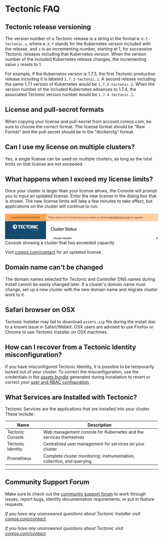 # Tectonic FAQ

## Tectonic release versioning

The version number of a Tectonic release is a string in the format `W.X.Y-tectonic.z`, where `W.X.Y` stands for the Kubernetes version included with the release, and `z` is an incrementing number, starting at 1, for successive Tectonic releases including that Kubernetes version. When the version number of the included Kubernetes release changes, the incrementing value `z` resets to 1.

For example, if the Kubernetes version is 1.7.3, the first Tectonic production release including it is labeled `1.7.3-tectonic.1`. A second release including the same 1.7.1 version of Kubernetes would be `1.7.3-tectonic.2`. When the version number of the included Kubernetes advances to 1.7.4, the associated Tectonic version number would be `1.7.4-tectonic.1`.

## License and pull-secret formats

When copying your license and pull-secret from account.coreos.com, be sure to choose the correct format. The license format should be "Raw Format" and the pull-secret should be in the "dockercfg" format.

## Can I use my license on multiple clusters?

Yes, a single license can be used on multiple clusters, as long as the total limits on that license are not exceeded.

## What happens when I exceed my license limits?

Once your cluster is larger than your license allows, the Console will prompt you to input an updated license. Enter the new license in the dialog box that is shown. The new license limits will take a few minutes to take effect, but applications on the cluster will continue to run.

<div class="row">
  <div class="col-lg-8 col-lg-offset-2 col-md-10 col-md-offset-1 col-sm-12 col-xs-12 co-m-screenshot">
    <img src="../img/license-exceeded.png">
    <div class="co-m-screenshot-caption">Console showing a cluster that has exceeded capacity</div>
  </div>
</div>

Visit [coreos.com/contact][contact] for an updated license.

## Domain name can't be changed

The domain names selected for Tectonic and Controller DNS names during install cannot be easily changed later. If a cluster's domain name must change, set up a new cluster with the new domain name and migrate cluster work to it.

## Safari browser on OSX

Tectonic Installer may fail to download `assets.zip` file during the install due to a known issue in Safari/Webkit. OSX users are advised to use Firefox or Chrome to use Tectonic Installer on OSX machines.

## How can I recover from a Tectonic Identity misconfiguration?

If you have misconfigured Tectonic Identity, it is possible to be temporarily locked out of your cluster. To correct the misconfiguration, use the credentials in the [assets bundle][assets] generated during installation to revert or correct your [user and RBAC configuration][user-management].

## What Services are Installed with Tectonic?

Tectonic Services are the applications that are installed into your cluster. These include:

| Name | Description |
|------|-------------|
| Tectonic Console   | Web management console for Kubernetes and the services themselves |
| Tectonic Identity  | Centralized user management for services on your cluster |
| Prometheus         | Complete cluster monitoring: instrumentation, collection, and querying. |

---

## Community Support Forum

Make sure to check out the [community support forum](https://github.com/coreos/tectonic-forum/issues) to work through issues, report bugs, identify documentation requirements, or put in feature requests.

*If you have any unanswered questions about Tectonic Installer visit [coreos.com/contact][contact]*.

*If you have any unanswered questions about Tectonic visit [coreos.com/contact][contact]*.


[assets]: ../admin/assets-zip.md
[user-management]: ../admin/user-management.md
[contact]: https://coreos.com/contact/
[sign-up]: https://account.coreos.com/signup/summary/tectonic-2016-12
